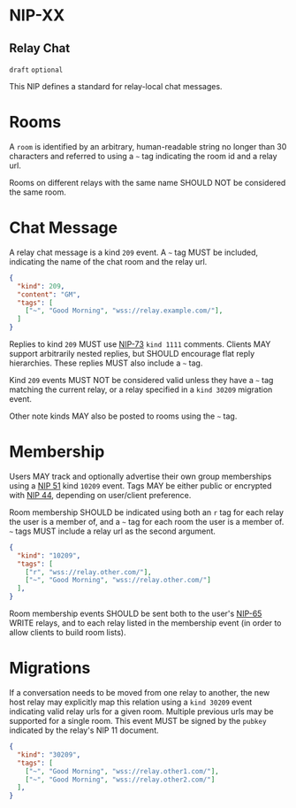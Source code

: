 NIP-XX
======

Relay Chat
----------

`draft` `optional`

This NIP defines a standard for relay-local chat messages.

# Rooms

A `room` is identified by an arbitrary, human-readable string no longer than 30 characters and referred to using a `~` tag indicating the room id and a relay url.

Rooms on different relays with the same name SHOULD NOT be considered the same room.

# Chat Message

A relay chat message is a kind `209` event. A `~` tag MUST be included, indicating the name of the chat room and the relay url.

```json
{
  "kind": 209,
  "content": "GM",
  "tags": [
    ["~", "Good Morning", "wss://relay.example.com/"],
  ]
}
```

Replies to kind `209` MUST use [NIP-73](https://github.com/nostr-protocol/nips/pull/1233) `kind 1111` comments. Clients MAY support arbitrarily nested replies, but SHOULD encourage flat reply hierarchies. These replies MUST also include a `~` tag.

Kind `209` events MUST NOT be considered valid unless they have a `~` tag matching the current relay, or a relay specified in a `kind 30209` migration event.

Other note kinds MAY also be posted to rooms using the `~` tag.

# Membership

Users MAY track and optionally advertise their own group memberships using a [NIP 51](51.md) kind `10209` event. Tags MAY be either public or encrypted with [NIP 44](44.md), depending on user/client preference.

Room membership SHOULD be indicated using both an `r` tag for each relay the user is a member of, and a `~` tag for each room the user is a member of. `~` tags MUST include a relay url as the second argument.

```json
{
  "kind": "10209",
  "tags": [
    ["r", "wss://relay.other.com/"],
    ["~", "Good Morning", "wss://relay.other.com/"]
  ],
}
```

Room membership events SHOULD be sent both to the user's [NIP-65](./65.md) WRITE relays, and to
each relay listed in the membership event (in order to allow clients to build room lists).

# Migrations

If a conversation needs to be moved from one relay to another, the new host relay may explicitly map this relation using a `kind 30209` event indicating valid relay urls for a given room. Multiple previous urls may be supported for a single room. This event MUST be signed by the `pubkey` indicated by the relay's NIP 11 document.

```json
{
  "kind": "30209",
  "tags": [
    ["~", "Good Morning", "wss://relay.other1.com/"],
    ["~", "Good Morning", "wss://relay.other2.com/"]
  ],
}
```
